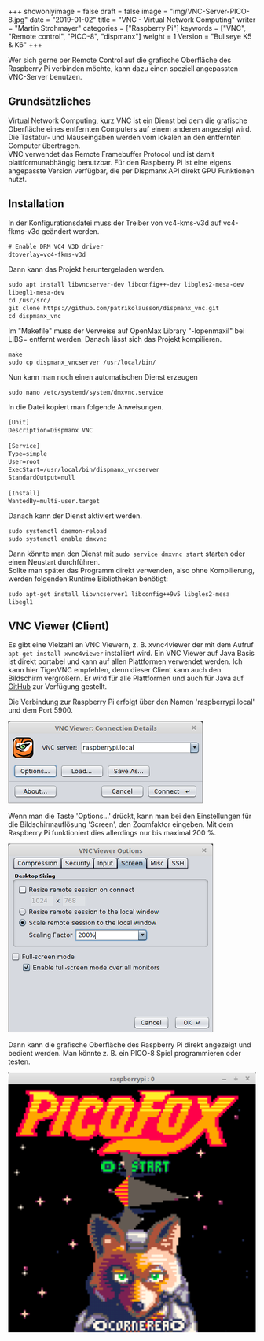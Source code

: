 ﻿+++
showonlyimage = false
draft = false
image = "img/VNC-Server-PICO-8.jpg"
date = "2019-01-02"
title = "VNC - Virtual Network Computing"
writer = "Martin Strohmayer"
categories = ["Raspberry Pi"]
keywords = ["VNC", "Remote control", "PICO-8", "dispmanx"]
weight = 1
Version = "Bullseye K5 & K6"
+++


Wer sich gerne per Remote Control auf die grafische Oberfläche des Raspberry Pi verbinden möchte, kann dazu einen speziell angepassten VNC-Server benutzen.
<!--more-->

## Grundsätzliches

Virtual Network Computing, kurz VNC ist ein Dienst bei dem die grafische Oberfläche eines entfernten Computers auf einem anderen angezeigt wird. Die Tastatur- und Mauseingaben werden vom lokalen an den entfernten Computer übertragen.  
VNC verwendet das Remote Framebuffer Protocol und ist damit plattformunabhängig benutzbar. Für den Raspberry Pi ist eine eigens angepasste Version verfügbar, die per Dispmanx API direkt GPU Funktionen nutzt.


## Installation

In der Konfigurationsdatei muss der Treiber von vc4-kms-v3d auf vc4-fkms-v3d geändert werden.

```
# Enable DRM VC4 V3D driver
dtoverlay=vc4-fkms-v3d
```

Dann kann das Projekt heruntergeladen werden.

```
sudo apt install libvncserver-dev libconfig++-dev libgles2-mesa-dev libegl1-mesa-dev 
cd /usr/src/
git clone https://github.com/patrikolausson/dispmanx_vnc.git
cd dispmanx_vnc
```

Im "Makefile" muss der Verweise auf OpenMax Library "-lopenmaxil" bei LIBS= entfernt werden.
Danach lässt sich das Projekt kompilieren.

```
make
sudo cp dispmanx_vncserver /usr/local/bin/
```

Nun kann man noch einen automatischen Dienst erzeugen

```
sudo nano /etc/systemd/system/dmxvnc.service
```

In die Datei kopiert man folgende Anweisungen.  

```
[Unit]
Description=Dispmanx VNC

[Service]
Type=simple
User=root
ExecStart=/usr/local/bin/dispmanx_vncserver
StandardOutput=null

[Install]
WantedBy=multi-user.target
```

Danach kann der Dienst aktiviert werden.

```
sudo systemctl daemon-reload
sudo systemctl enable dmxvnc
```

Dann könnte man den Dienst mit ``sudo service dmxvnc start`` starten oder einen Neustart durchführen.  
Sollte man später das Programm direkt verwenden, also ohne Kompilierung, werden folgenden Runtime Bibliotheken benötigt:

```
sudo apt-get install libvncserver1 libconfig++9v5 libgles2-mesa libegl1
```

## VNC Viewer (Client)

Es gibt eine Vielzahl an VNC Viewern, z. B. xvnc4viewer der mit dem Aufruf ``apt-get install xvnc4viewer`` installiert wird. Ein VNC Viewer auf Java Basis ist direkt portabel und kann auf allen Plattformen verwendet werden. Ich kann hier TigerVNC empfehlen, denn dieser Client kann auch den Bildschirm vergrößern. Er wird für alle Plattformen und auch für Java auf [GitHub](https://github.com/TigerVNC/tigervnc/releases) zur Verfügung gestellt.  

Die Verbindung zur Raspberry Pi erfolgt über den Namen 'raspberrypi.local' und dem Port 5900.

![VNC Viewer Verbindungseinstellungen](../../img/VNC-Viewer-Connection.png) 

Wenn man die Taste 'Options...' drückt, kann man bei den Einstellungen für die Bildschirmauflösung 'Screen', den Zoomfaktor eingeben. Mit dem Raspberry Pi funktioniert dies allerdings nur bis maximal 200 %.
 
![VNC Viewer Einstellungen Screen](../../img/VNC-Viewer-Options-Screen.png) 

Dann kann die grafische Oberfläche des Raspberry Pi direkt angezeigt und bedient werden. Man könnte z. B. ein PICO-8 Spiel programmieren oder testen.

![VNC Viewer 200% PICO-8 Splore](../../img/VNC-Server-PICO-8.png)

<!--
## Referenzen

[PICO-8 Handheld-Spielkonsole mit Waveshare LCD HAT](../wavesharelcdhat)  
-->

